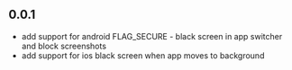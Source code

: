 ## 0.0.1
* add support for android FLAG_SECURE - black screen in app switcher and block screenshots
* add support for ios black screen when app moves to background

